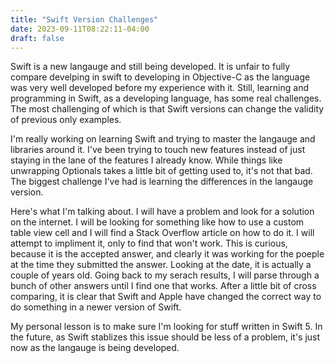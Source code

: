```yaml
---
title: "Swift Version Challenges"
date: 2023-09-11T08:22:11-04:00
draft: false
---
```


Swift is a new langauge and still being developed. It is unfair to fully compare develping in swift to developing in Objective-C as the language was very well developed before my experience with it. Still, learning and programming in Swift, as a developing language, has some real challenges. The most challenging of which is that Swift versions can change the validity of previous only examples.

I'm really working on learning Swift and trying to master the langauge and libraries around it. I've been trying to touch new features instead of just staying in the lane of the features I already know. While things like unwrapping Optionals takes a little bit of getting used to, it's not that bad. The biggest challenge I've had is learning the differences in the langauge version.

Here's what I'm talking about. I will have a problem and look for a solution on the internet. I will be looking for something like how to use a custom table view cell and I will find a Stack Overflow article on how to do it. I will attempt to impliment it, only to find that won't work. This is curious, because it is the accepted answer, and clearly it was working for the poeple at the time they submitted the answer. Looking at the date, it is actually a couple of years old. Going back to my serach results, I will parse through a bunch of other answers until I find one that works. After a little bit of cross comparing, it is clear that Swift and Apple have changed the correct way to do something in a newer version of Swift.

My personal lesson is to make sure I'm looking for stuff written in Swift 5. In the future, as Swift stablizes this issue should be less of a problem, it's just now as the langauge is being developed.

